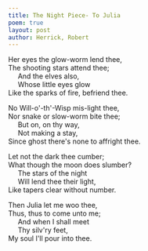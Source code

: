 ```yaml
---
title: The Night Piece- To Julia
poem: true
layout: post
author: Herrick, Robert
---
```

Her eyes the glow-worm lend thee,  
The shooting stars attend thee;  
&nbsp;&nbsp;&nbsp;&nbsp; And the elves also,  
&nbsp;&nbsp;&nbsp;&nbsp; Whose little eyes glow  
Like the sparks of fire, befriend thee.  

No Will-o'-th'-Wisp mis-light thee,  
Nor snake or slow-worm bite thee;  
&nbsp;&nbsp;&nbsp;&nbsp; But on, on thy way,  
&nbsp;&nbsp;&nbsp;&nbsp; Not making a stay,  
Since ghost there's none to affright thee.  

Let not the dark thee cumber;  
What though the moon does slumber?  
&nbsp;&nbsp;&nbsp;&nbsp; The stars of the night  
&nbsp;&nbsp;&nbsp;&nbsp; Will lend thee their light,  
Like tapers clear without number.  

Then Julia let me woo thee,  
Thus, thus to come unto me;  
&nbsp;&nbsp;&nbsp;&nbsp; And when I shall meet  
&nbsp;&nbsp;&nbsp;&nbsp; Thy silv'ry feet,  
My soul I'll pour into thee.<br />

